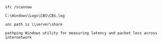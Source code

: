 `sfc /scannow`

`C:\Windows\Logs\CBS\CBS.log`

`unc path is \\server\share`

`pathping Windows utility for measuring latency and packet loss across internetwork` 
